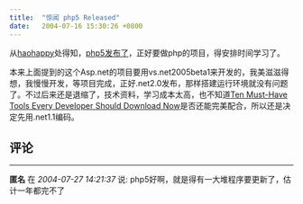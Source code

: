 ```yaml
---
title:  "惊闻 php5 Released"
date:   2004-07-16 15:30:26 +0800
---
```


从[haohappy](http://blogs.xmu.edu.cn/haohappy/)处得知，[php5发布了](http://www.php.net/)，正好要做php的项目，得安排时间学习了。  

本来上面提到的这个Asp.net的项目要用vs.net2005beta1来开发的，我美滋滋得想，我慢慢开发，等项目完成，正好.net2.0发布，那样搭建运行环境就没有问题了。不过后来还是退缩了，技术资料，学习成本太高，也不知道[Ten Must-Have Tools Every Developer Should Download Now](http://msdn.microsoft.com/vstudio/default.aspx?pull=/msdnmag/issues/04/07/musthavetools/default.aspx)是否还能完美配合，所以还是决定先用.net1.1编码。  


## 评论

*****
**匿名** 在 *2004-07-27 14:21:37* 说: php5好啊，就是得有一大堆程序要更新了，估计一年都完不了

